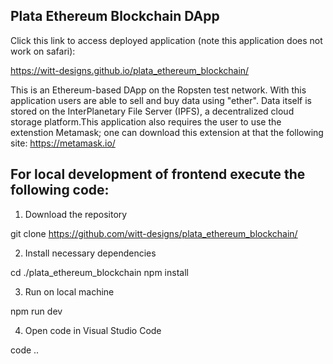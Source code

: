 ## Plata Ethereum Blockchain DApp

Click this link to access deployed application (note this application does not work on safari):

https://witt-designs.github.io/plata_ethereum_blockchain/


This is an Ethereum-based DApp on the Ropsten test network. With this application users are able to sell and buy data using "ether". Data itself is stored on the InterPlanetary File Server (IPFS), a decentralized cloud storage platform.This application also requires the user to use the extenstion Metamask; one can download this extension at that the following site: https://metamask.io/

## For local development of frontend execute the following code:

1. Download the repository

git clone https://github.com/witt-designs/plata_ethereum_blockchain/

2. Install necessary dependencies

cd ./plata_ethereum_blockchain
npm install

3. Run on local machine

npm run dev

4. Open code in Visual Studio Code

code ..
   
